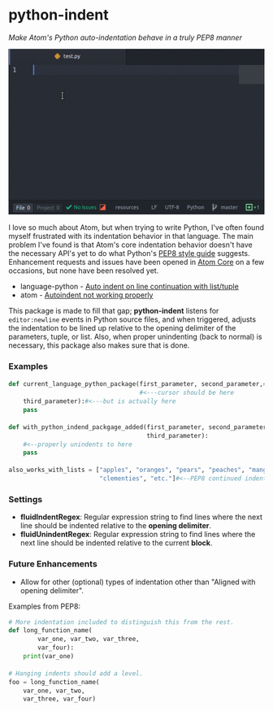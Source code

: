 # python-indent

_Make Atom's Python auto-indentation behave in a truly PEP8 manner_

![example of python-indent](https://raw.githubusercontent.com/DSpeckhals/python-indent/master/resources/img/python-indent-demonstration.gif)

I love so much about Atom, but when trying to write Python, I've often found myself frustrated with its indentation behavior in that language. The main problem I've found is that Atom's core indentation behavior doesn't have the necessary API's yet to do what Python's [PEP8 style guide](https://www.python.org/dev/peps/pep-0008/#indentation) suggests. Enhancement requests and issues have been opened in [Atom Core](https://github.com/atom/atom) on a few occasions, but none have been resolved yet.

- language-python - [Auto indent on line continuation with list/tuple](https://github.com/atom/language-python/issues/22)
- atom - [Autoindent not working properly](https://github.com/atom/atom/issues/6655)

This package is made to fill that gap; __python-indent__ listens for `editor:newline` events in Python source files, and when triggered, adjusts the indentation to be lined up relative to the opening delimiter of the parameters, tuple, or list. Also, when proper unindenting (back to normal) is necessary, this package also makes sure that is done.

### Examples

```python
def current_language_python_package(first_parameter, second_parameter,#<newline>
                                    #<---cursor should be here
    third_parameter):#<---but is actually here
    pass

def with_python_indend_packgage_added(first_parameter, second_parameter,
                                      third_parameter):
    #<--properly unindents to here
    pass

also_works_with_lists = ["apples", "oranges", "pears", "peaches", "mangoes",
                         "clementies", "etc."]#<--PEP8 continued indentation

```

### Settings

- __fluidIndentRegex__: Regular expression string to find lines where the next line should be indented relative to the __opening delimiter__.
- __fluidUnindentRegex__: Regular expression string to find lines where the next line should be indented relative to the current __block__.


### Future Enhancements

- Allow for other (optional) types of indentation other than "Aligned with opening delimiter".

Examples from PEP8:

```python
# More indentation included to distinguish this from the rest.
def long_function_name(
        var_one, var_two, var_three,
        var_four):
    print(var_one)

# Hanging indents should add a level.
foo = long_function_name(
    var_one, var_two,
    var_three, var_four)
```
